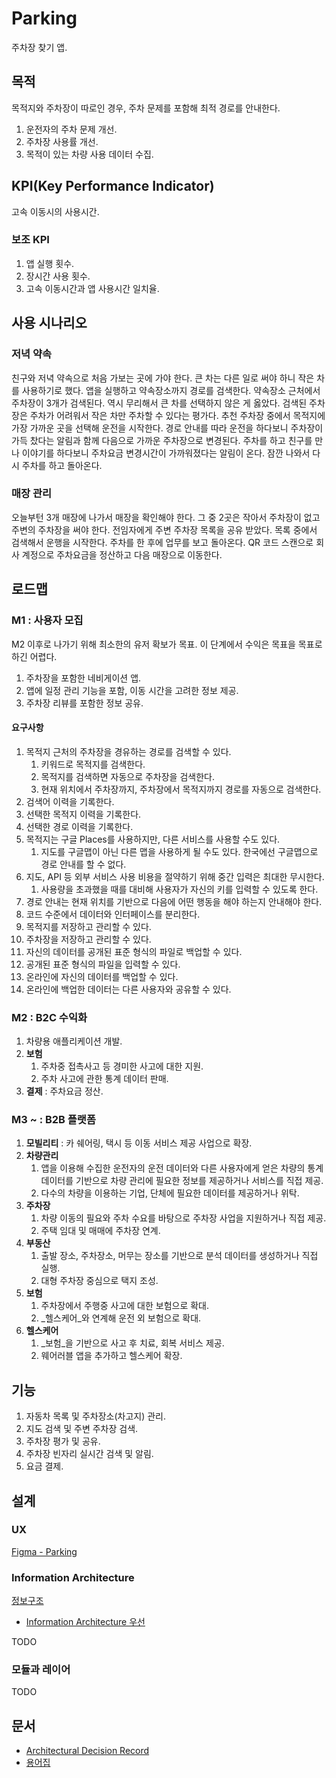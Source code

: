 # Parking

주차장 찾기 앱.

## 목적

목적지와 주차장이 따로인 경우, 주차 문제를 포함해 최적 경로를 안내한다.

1. 운전자의 주차 문제 개선.
2. 주차장 사용률 개선.
3. 목적이 있는 차량 사용 데이터 수집.

## KPI(Key Performance Indicator)

고속 이동시의 사용시간.

### 보조 KPI

1. 앱 실행 횟수.
2. 장시간 사용 횟수.
3. 고속 이동시간과 앱 사용시간 일치율.

## 사용 시나리오

### 저녁 약속

친구와 저녁 약속으로 처음 가보는 곳에 가야 한다. 큰 차는 다른 일로 써야 하니 작은 차를 사용하기로 했다. 앱을 실행하고 약속장소까지 경로를 검색한다. 약속장소 근처에서 주차장이 3개가 검색된다. 역시 무리해서
큰 차를 선택하지 않은 게 옳았다. 검색된 주차장은 주차가 어려워서 작은 차만 주차할 수 있다는 평가다. 추천 주차장 중에서 목적지에 가장 가까운 곳을 선택해 운전을 시작한다. 경로 안내를 따라 운전을 하다보니
주차장이 가득 찼다는 알림과 함께 다음으로 가까운 주차장으로 변경된다. 주차를 하고 친구를 만나 이야기를 하다보니 주차요금 변경시간이 가까워졌다는 알림이 온다. 잠깐 나와서 다시 주차를 하고 돌아온다.

### 매장 관리

오늘부턴 3개 매장에 나가서 매장을 확인해야 한다. 그 중 2곳은 작아서 주차장이 없고 주변의 주차장을 써야 한다. 전임자에게 주변 주차장 목록을 공유 받았다. 목록 중에서 검색해서 운행을 시작한다. 주차를 한 후에
업무를 보고 돌아온다. QR 코드 스캔으로 회사 계정으로 주차요금을 정산하고 다음 매장으로 이동한다.

## 로드맵

### M1 : 사용자 모집

M2 이후로 나가기 위해 최소한의 유저 확보가 목표. 이 단계에서 수익은 목표을 목표로 하긴 어렵다.

1. 주차장을 포함한 네비게이션 앱.
2. 앱에 일정 관리 기능을 포함, 이동 시간을 고려한 정보 제공.
3. 주차장 리뷰를 포함한 정보 공유.

#### 요구사항

1. 목적지 근처의 주차장을 경유하는 경로를 검색할 수 있다.
    1. 키워드로 목적지를 검색한다.
    2. 목적지를 검색하면 자동으로 주차장을 검색한다.
    3. 현재 위치에서 주차장까지, 주차장에서 목적지까지 경로를 자동으로 검색한다.
2. 검색어 이력을 기록한다.
3. 선택한 목적지 이력을 기록한다.
4. 선택한 경로 이력을 기록한다.
5. 목적지는 구글 Places를 사용하지만, 다른 서비스를 사용할 수도 있다.
    1. 지도를 구글맵이 아닌 다른 맵을 사용하게 될 수도 있다. 한국에선 구글맵으로 경로 안내를 할 수 없다.
6. 지도, API 등 외부 서비스 사용 비용을 절약하기 위해 중간 입력은 최대한 무시한다.
    1. 사용량을 초과했을 때를 대비해 사용자가 자신의 키를 입력할 수 있도록 한다.
7. 경로 안내는 현재 위치를 기반으로 다음에 어떤 행동을 해야 하는지 안내해야 한다.
8. 코드 수준에서 데이터와 인터페이스를 분리한다.
9. 목적지를 저장하고 관리할 수 있다.
10. 주차장을 저장하고 관리할 수 있다.
11. 자신의 데이터를 공개된 표준 형식의 파일로 백업할 수 있다.
12. 공개된 표준 형식의 파일을 입력할 수 있다.
13. 온라인에 자신의 데이터를 백업할 수 있다.
14. 온라인에 백업한 데이터는 다른 사용자와 공유할 수 있다.

### M2 : B2C 수익화

1. 차량용 애플리케이션 개발.
2. **보험**
    1. 주차중 접촉사고 등 경미한 사고에 대한 지원.
    2. 주차 사고에 관한 통계 데이터 판매.
3. **결제** : 주차요금 정산.

### M3 ~ : B2B 플랫폼

1. **모빌리티** : 카 쉐어링, 택시 등 이동 서비스 제공 사업으로 확장.
2. **차량관리**
    1. 앱을 이용해 수집한 운전자의 운전 데이터와 다른 사용자에게 얻은 차량의 통계 데이터를 기반으로 차량 관리에 필요한 정보를 제공하거나 서비스를 직접 제공.
    2. 다수의 차량을 이용하는 기업, 단체에 필요한 데이터를 제공하거나 위탁.
3. **주차장**
    1. 차량 이동의 필요와 주차 수요를 바탕으로 주차장 사업을 지원하거나 직접 제공.
    2. 주택 임대 및 매매에 주차장 연계.
4. **부동산**
    1. 출발 장소, 주차장소, 머무는 장소를 기반으로 분석 데이터를 생성하거나 직접 실행.
    2. 대형 주차장 중심으로 택지 조성.
5. **보험**
    1. 주차장에서 주행중 사고에 대한 보험으로 확대.
    2. _헬스케어_와 연계해 운전 외 보험으로 확대.
6. **헬스케어**
    1. _보험_을 기반으로 사고 후 치료, 회복 서비스 제공.
    2. 웨어러블 앱을 추가하고 헬스케어 확장.

## 기능

1. 자동차 목록 및 주차장소(차고지) 관리.
2. 지도 검색 및 주변 주차장 검색.
3. 주차장 평가 및 공유.
4. 주차장 빈자리 실시간 검색 및 알림.
5. 요금 결제.

## 설계

### UX

[Figma - Parking](https://www.figma.com/file/I3LN6lcAVaAXlNba0kBKPN/Parking)

### Information Architecture

[정보구조](doc/ia.md)

- [Information Architecture 우선](doc/adr/ia%201st.md)

TODO

### 모듈과 레이어

TODO

## 문서

- [Architectural Decision Record](doc/adr)
- [용어집](doc/glossary)
